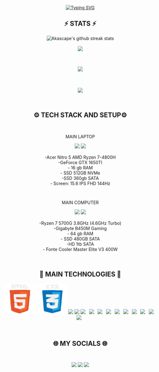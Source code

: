 <p align="center"> 


<p align="center"> <a href="https://git.io/typing-svg"><img src="https://readme-typing-svg.demolab.com?font=Orbitron&pause=1000&width=435&lines=Welcome+to+my+Github+Profile+Page!" alt="Typing SVG" /></a> </p>

<h2 align="center">⚡ STATS ⚡</h2>

<p align="center">
<img align="center" width="800" src="https://github-readme-streak-stats.herokuapp.com/?user=gpessoni&theme=github-dark&hide_border=true&date_format=M%20j%5B%2C%20Y%5D" alt="Akascape's github streak stats"> 
  <br/><br/>
<img style="margin-bottom: 30px" align="center" width="800" src="https://github-profile-summary-cards.vercel.app/api/cards/profile-details?username=gpessoni&theme=github_dark&show_icons=true&bg_color=0111111"> <br/><br/>
<img  align="center" src="https://github-profile-trophy.vercel.app/?username=gpessoni&theme=onedark&no-frame=False&row=1&&margin-w=20&no-bg=true"> <br/><br/>
<br/><br/><img align="center" width="150"  src="https://komarev.com/ghpvc/?username=gpessoni&label=PROFILE+VIEWS&style=flat-square">
</p>

<br> 
<h2 align="center">⚙️ TECH STACK AND SETUP⚙️ </h2>
<br> 
<p align="center">MAIN LAPTOP</p>
<p align="center"> 
<img src="https://img.shields.io/badge/OS-Windows_11-informational?style=flat&logo=Microsoft&logoColor=blue&color=1bdce3)](https://www.microsoft.com/en-us/windows?wa=wsignin1.0"/>
<img src="https://img.shields.io/badge/IDLE-VS_Code-informational?style=flat&logo=VisualStudioCode&logoColor=lightblue&color=blue)](https://code.visualstudio.com/"/>
  <br/><br/>
-Acer Nitro 5 AMD Ryzen 7-4800H <br/>
-GeForce GTX 1650TI<br/>
- 16 gb RAM<br/>
- SSD 512GB NVMe<br/>
-SSD 360gb SATA<br/>
 - Screen: 15.6 IPS FHD 144Hz<br/>

  
</p>

<br/>
<p align="center">MAIN COMPUTER</p>
<p align="center"> 
<img src="https://img.shields.io/badge/OS-Ubuntu-informational?style=flat&logo=Linux&logoColor=blue&color=1bdce3)](https://www.microsoft.com/en-us/windows?wa=wsignin1.0"/>
<img src="https://img.shields.io/badge/IDLE-VS_Code-informational?style=flat&logo=VisualStudioCode&logoColor=lightblue&color=blue)](https://code.visualstudio.com/"/>
  <br/><br/>
-Ryzen 7 5700G 3.8GHz (4.6GHz Turbo) <br/>
  -Gigabyte B450M Gaming <br/>
- 64 gb RAM<br/>
- SSD 480GB SATA<br/>
-HD 1tb SATA<br/>
 - Fonte Cooler Master Elite V3 400W<br/>

  
</p>

<br> <h2 align="center">🚀 MAIN TECHNOLOGIES  🚀 </h2>
<p dir="auto" align="center">
   <img src="https://raw.githubusercontent.com/Zenfection/Image/master/2021/06/08-15-55-13-06-00-18-00-html5.gif" style="max-width: 100%;" width="100">
       <img src="https://raw.githubusercontent.com/Zenfection/Image/master/2021/06/08-15-57-53-68747470733a2f2f6d65646961302e67697068792e636f6d2f6d656469612f667345615a6c644e43384131504a336d77702f736f757263652e676966.gif" style="max-width: 100%;" width="100">
<img src="https://miro.medium.com/v2/resize:fit:960/1*-tOldEbfjijxn9VqZeULqg.gif" style="max-width: 100%;" width="100">
  <img src="https://camo.githubusercontent.com/cda2bff49eb0cd388393e08dd91cc3cf461f095e387d3fdcb8648ab0418010aa/68747470733a2f2f692e67697068792e636f6d2f6d656469612f654e41736a4f353574506267616f72376d612f323030772e77656270" data-canonical-src="https://i.giphy.com/media/eNA sjO55tPbgaor7ma/200w.webp" style="max-width: 100%;" width="100">
   <img src="https://static-00.iconduck.com/assets.00/node-js-icon-1901x2048-mk1e13df.png" style="max-width: 100%;" width="100">&nbsp;&nbsp;
     <img src="https://upload.wikimedia.org/wikipedia/pt/thumb/3/30/Java_programming_language_logo.svg/1200px-Java_programming_language_logo.svg.png" style="max-width: 100%;" width="70">&nbsp;&nbsp;
     <img src="https://upload.wikimedia.org/wikipedia/commons/thumb/9/91/Electron_Software_Framework_Logo.svg/2048px-Electron_Software_Framework_Logo.svg.png" style="max-width: 100%;" width="100">&nbsp;&nbsp;
      <img src="https://upload.wikimedia.org/wikipedia/commons/thumb/e/e6/Python_and_Qt.svg/1200px-Python_and_Qt.svg.png" style="max-width: 100%;" width="100">&nbsp;&nbsp;
        <img src="https://it-start.online/wp-content/uploads/2022/05/tkinter-python-2-5.png" style="max-width: 100%;" width="140">&nbsp;&nbsp;
   <img src="https://cdn.icon-icons.com/icons2/2415/PNG/512/postgresql_plain_wordmark_logo_icon_146390.png" width="100">&nbsp;&nbsp;
<img src="https://logodownload.org/wp-content/uploads/2016/10/mysql-logo.png" width="100">&nbsp;&nbsp;
  <img src="https://logodownload.org/wp-content/uploads/2018/02/raspberry-pi-logo.png" width="70">&nbsp;&nbsp;
    <img src="https://brandslogos.com/wp-content/uploads/images/large/arduino-logo-1.png" width="70">&nbsp;&nbsp;
      <img src="https://glcv3.b-cdn.net/wp-content/uploads/sites/3/2023/01/gamemaker-studio-logo.png" width="70">&nbsp;&nbsp;
</p>

<br> <h2 align="center"> 🌐 MY SOCIALS 🌐 </h2>
<br> <p align="center"> 
[<img src="https://img.shields.io/badge/-Github-informational?style=flat&logo=github&logoColor=black&color=grey">](https://github.com/gpessoni) 
[<img src="https://img.shields.io/badge/-Twitter-informational?style=flat&logo=twitter&logoColor=black&color=blue">](https://twitter.com/GabrielPessoni9) 
 [<img src="https://img.shields.io/badge/-Instagram-informational?style=flat&logo=instagram&logoColor=red&color=white">](https://www.instagram.com/gabriel_pessoni/) 
</p>

